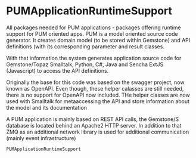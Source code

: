 # PUMApplicationRuntimeSupport

All packages needed for PUM applications - packages offering runtime support for PUM oriented apps. PUM is a model oriented source code generator. It creates
domain model (to be stored within Gemstone) and API definitions (with its corresponding parameter and result classes.

With that information the system generates application source code for Gemstone/Topaz Smalltalk, Python, C#, Java and Sencha ExtJS (Javascript) to access the API definitions.

Originally the base for this code was based on the swagger project, now known as OpenAPI. Even though, these helper calasses are still needed, there is no support for OpenAPI now included. THe helper classes are now used with Smalltalk for metaaccessing the API and store information about the model and its documentation

A PUM application is mainly based on REST API calls, the Gemstone/S database is located behind an Apache2 HTTP server. In addition to that ZMQ as an additional network library is used for additional communication (mainly event infrastructure)


    PUMApplicationRuntimeSupport
  
